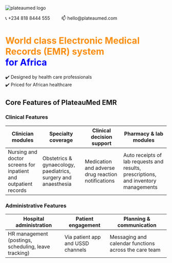 ![plateaumed logo](https://plateaumed.com/wp-content/themes/plateaumed-holding/assets/img/logo.svg)
<p> 📞 +234 818 8444 555 &nbsp;  &nbsp;  &nbsp;  &nbsp;   📫 hello@plateaumed.com </p>

<h1 style="color: #FA8F12;">
  World class Electronic Medical Records (EMR) system<br>
  <span style="color: blue;">for Africa<span>
</h1>

✔️ Designed by health care professionals  
✔️ Priced for African healthcare

## Core Features of PlateauMed EMR

### Clinical Features
    
| Clinician modules | Specialty coverage | Clinical decision support | Pharmacy & lab modules |
| ----------- | ----------- | ----------- | ----------- |
| Nursing and doctor screens for inpatient and outpatient records | Obstetrics & gynaecology, paediatrics, surgery and anaesthesia | Medication and adverse drug reaction notifications | Auto receipts of lab requests and results, prescriptions, and inventory managements |
    
### Administrative Features
    
| Hospital administration | Patient engagement | Planning & communication |
| ----------- | ----------- | ----------- |
| HR management (postings, scheduling, leave tracking) | Via patient app and USSD channels | Messaging and calendar functions across the care team |
